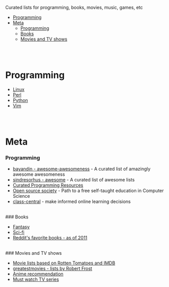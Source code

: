 Curated lists for programming, books, movies, music, games, etc

* [Programming](#programming)
* [Meta](#meta)
    * [Programming](#programming)
    * [Books](#books)
    * [Movies and TV shows](#movies-and-tv-shows)

<br><br>
# <a name="programming"></a>Programming

* [Linux](https://github.com/learnbyexample/scripting_course/blob/master/Linux_curated_resources.md)
* [Perl](https://github.com/learnbyexample/scripting_course/blob/master/Perl_curated_resources.md)
* [Python](https://github.com/learnbyexample/scripting_course/blob/master/Python_curated_resources.md)
* [Vim](https://github.com/learnbyexample/scripting_course/blob/master/Vim_curated_resources.md)

<br><br>
# <a name="meta"></a>Meta

### <a name="programming"></a>Programming

* [bayandin - awesome-awesomeness](https://github.com/bayandin/awesome-awesomeness) - A curated list of amazingly awesome awesomeness
* [sindresorhus - awesome](https://github.com/sindresorhus/awesome) - A curated list of awesome lists
* [Curated Programming Resources](https://github.com/Michael0x2a/curated-programming-resources/blob/master/resources.md) 
* [Open source society](https://github.com/open-source-society/computer-science) - Path to a free self-taught education in Computer Science
* [class-central](https://www.class-central.com/) - make informed online learning decisions

<br>
### <a name="books"></a>Books

* [Fantasy](https://www.reddit.com/r/Fantasy/wiki/lists)
* [Sci-fi](https://www.goodreads.com/list/show/72370._r_PrintSF_Recommends_Science_Fiction_Novels)
* [Reddit's favorite books - as of 2011](https://www.reddit.com/r/raerth/comments/cpxkq/reddits_favourite_books)

<br>
### <a name="movies-and-tv-shows"></a>Movies and TV shows

* [Movie lists based on Rotten Tomatoes and IMDB](https://www.reddit.com/r/movies/comments/3ivqgj/i_combined_rotten_tomatoes_and_imdb_ratings_to/)
* [greatestmovies - lists by Robert Frost](https://greatestmovies.quora.com/)
* [Anime recommendation](https://www.reddit.com/r/anime/comments/48omc3/announcing_ranimes_ultimate_recommendation/)
* [Must watch TV series](https://www.quora.com/What-are-the-top-20-must-watch-series)

